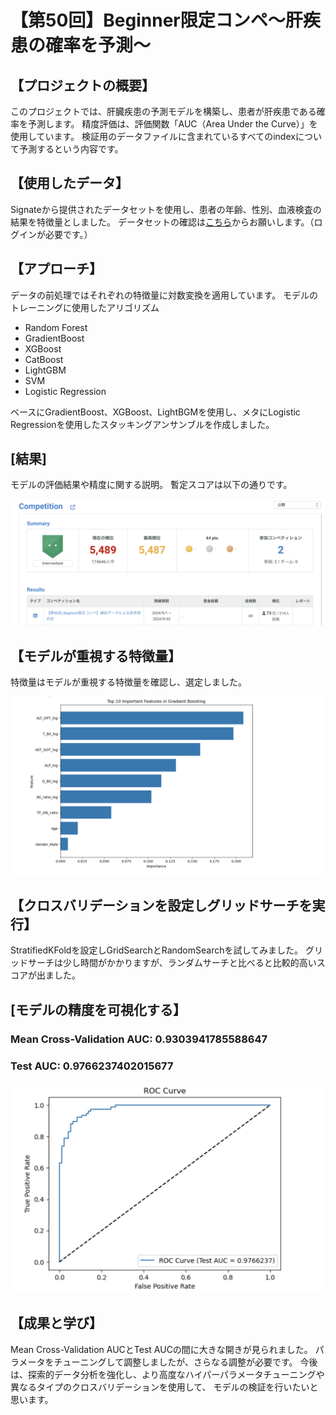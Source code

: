 # 【第50回】Beginner限定コンペ〜肝疾患の確率を予測〜

## 【プロジェクトの概要】
このプロジェクトでは、肝臓疾患の予測モデルを構築し、患者が肝疾患である確率を予測します。
精度評価は、評価関数「AUC（Area Under the Curve）」を使用しています。
検証用のデータファイルに含まれているすべてのindexについて予測するという内容です。

## 【使用したデータ】
Signateから提供されたデータセットを使用し、患者の年齢、性別、血液検査の結果を特徴量としました。
データセットの確認は[こちら](https://signate.jp/competitions/1387#evaluation/)からお願いします。（ログインが必要です。）

## 【アプローチ】 
データの前処理ではそれぞれの特徴量に対数変換を適用しています。
モデルのトレーニングに使用したアリゴリズム
- Random Forest
- GradientBoost
- XGBoost
- CatBoost
- LightGBM
- SVM
- Logistic Regression

ベースにGradientBoost、XGBoost、LightBGMを使用し、メタにLogistic Regressionを使用したスタッキングアンサンブルを作成しました。

## [結果] 
モデルの評価結果や精度に関する説明。
暫定スコアは以下の通りです。

![暫定スコア](liver_disease_rank.png)

## 【モデルが重視する特徴量】
特徴量はモデルが重視する特徴量を確認し、選定しました。

![モデルが重視する特徴量](important_features.png)

## 【クロスバリデーションを設定しグリッドサーチを実行】
StratifiedKFoldを設定しGridSearchとRandomSearchを試してみました。
グリッドサーチは少し時間がかかりますが、ランダムサーチと比べると比較的高いスコアが出ました。

## [モデルの精度を可視化する】
### Mean Cross-Validation AUC: 0.9303941785588647
### Test AUC: 0.9766237402015677

![ROCの確認](roc.png)

## 【成果と学び】
Mean Cross-Validation AUCとTest AUCの間に大きな開きが見られました。
パラメータをチューニングして調整しましたが、さらなる調整が必要です。
今後は、探索的データ分析を強化し、より高度なハイパーパラメータチューニングや異なるタイプのクロスバリデーションを使用して、
モデルの検証を行いたいと思います。
